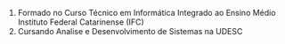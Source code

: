1.  Formado no Curso Técnico em Informática Integrado ao Ensino Médio Instituto Federal Catarinense (IFC)
2.  Cursando Analise e Desenvolvimento de Sistemas na UDESC
